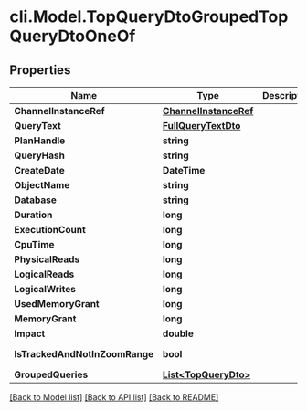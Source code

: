 # cli.Model.TopQueryDtoGroupedTopQueryDtoOneOf

## Properties

Name | Type | Description | Notes
------------ | ------------- | ------------- | -------------
**ChannelInstanceRef** | [**ChannelInstanceRef**](ChannelInstanceRef.md) |  | [optional] 
**QueryText** | [**FullQueryTextDto**](FullQueryTextDto.md) |  | [optional] 
**PlanHandle** | **string** |  | [optional] 
**QueryHash** | **string** |  | [optional] 
**CreateDate** | **DateTime** |  | [optional] 
**ObjectName** | **string** |  | [optional] 
**Database** | **string** |  | [optional] 
**Duration** | **long** |  | [optional] 
**ExecutionCount** | **long** |  | [optional] 
**CpuTime** | **long** |  | [optional] 
**PhysicalReads** | **long** |  | [optional] 
**LogicalReads** | **long** |  | [optional] 
**LogicalWrites** | **long** |  | [optional] 
**UsedMemoryGrant** | **long** |  | [optional] 
**MemoryGrant** | **long** |  | [optional] 
**Impact** | **double** |  | [optional] 
**IsTrackedAndNotInZoomRange** | **bool** |  | [optional] [readonly] 
**GroupedQueries** | [**List&lt;TopQueryDto&gt;**](TopQueryDto.md) |  | [optional] 

[[Back to Model list]](../README.md#documentation-for-models) [[Back to API list]](../README.md#documentation-for-api-endpoints) [[Back to README]](../README.md)

